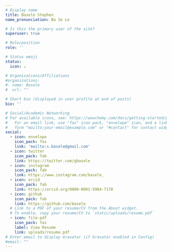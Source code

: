 ```yaml
---
# Display name
title: Basele Stephen
name_pronunciation: Ba Se Le

# Is this the primary user of the site?
superuser: true

# Role/position
role: ''

# Status emoji
status:
  icon: ☕️

# Organizations/Affiliations
#organizations:
#- name: Basele
#  url: ""

# Short bio (displayed in user profile at end of posts)
bio: ''

# Social/Academic Networking
# For available icons, see: https://wowchemy.com/docs/getting-started/page-builder/#icons
#   For an email link, use "fas" icon pack, "envelope" icon, and a link in the
#   form "mailto:your-email@example.com" or "#contact" for contact widget.
social:
  - icon: envelope
    icon_pack: fas
    link: 'mailto:s.basele@gmail.com'
  - icon: twitter
    icon_pack: fab
    link: https://twitter.com/gbasele
  - icon: instagram
    icon_pack: fab
    link: https://www.instagram.com/basele_
  - icon: orcid
    icon_pack: fab
    link: https://orcid.org/0000-0001-5904-7178
  - icon: github
    icon_pack: fab
    link: https://github.com/basele
  # Link to a PDF of your resume/CV from the About widget.
  # To enable, copy your resume/CV to `static/uploads/resume.pdf`
  - icon: file-pdf
    icon_pack: fas
    label: View Resume
    link: uploads/resume.pdf
# Enter email to display Gravatar (if Gravatar enabled in Config)
#email: ""
---
```

